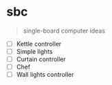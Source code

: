 # sbc

> single-board computer ideas

- [ ] Kettle controller
- [ ] Simple lights
- [ ] Curtain controller
- [ ] Chef
- [ ] Wall lights controller
